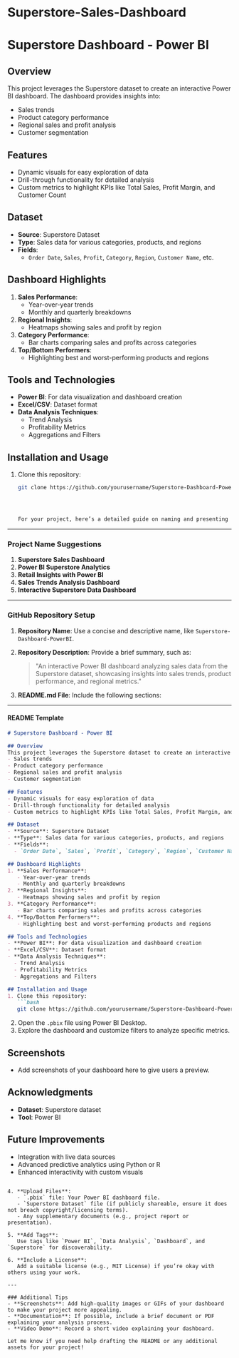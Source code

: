 # Superstore-Sales-Dashboard

# Superstore Dashboard - Power BI

## Overview
This project leverages the Superstore dataset to create an interactive Power BI dashboard. The dashboard provides insights into:
- Sales trends
- Product category performance
- Regional sales and profit analysis
- Customer segmentation

## Features
- Dynamic visuals for easy exploration of data
- Drill-through functionality for detailed analysis
- Custom metrics to highlight KPIs like Total Sales, Profit Margin, and Customer Count

## Dataset
- **Source**: Superstore Dataset
- **Type**: Sales data for various categories, products, and regions
- **Fields**: 
  - `Order Date`, `Sales`, `Profit`, `Category`, `Region`, `Customer Name`, etc.

## Dashboard Highlights
1. **Sales Performance**: 
   - Year-over-year trends
   - Monthly and quarterly breakdowns
2. **Regional Insights**:
   - Heatmaps showing sales and profit by region
3. **Category Performance**:
   - Bar charts comparing sales and profits across categories
4. **Top/Bottom Performers**:
   - Highlighting best and worst-performing products and regions

## Tools and Technologies
- **Power BI**: For data visualization and dashboard creation
- **Excel/CSV**: Dataset format
- **Data Analysis Techniques**:
  - Trend Analysis
  - Profitability Metrics
  - Aggregations and Filters

## Installation and Usage
1. Clone this repository:
   ```bash
   git clone https://github.com/yourusername/Superstore-Dashboard-PowerBI.git




   For your project, here’s a detailed guide on naming and presenting it on GitHub:

---

### **Project Name Suggestions**
1. **Superstore Sales Dashboard**
2. **Power BI Superstore Analytics**
3. **Retail Insights with Power BI**
4. **Sales Trends Analysis Dashboard**
5. **Interactive Superstore Data Dashboard**

---

### **GitHub Repository Setup**

1. **Repository Name**: 
   Use a concise and descriptive name, like `Superstore-Dashboard-PowerBI`.

2. **Repository Description**: 
   Provide a brief summary, such as:
   > "An interactive Power BI dashboard analyzing sales data from the Superstore dataset, showcasing insights into sales trends, product performance, and regional metrics."

3. **README.md File**: 
   Include the following sections:

---

#### **README Template**

```markdown
# Superstore Dashboard - Power BI

## Overview
This project leverages the Superstore dataset to create an interactive Power BI dashboard. The dashboard provides insights into:
- Sales trends
- Product category performance
- Regional sales and profit analysis
- Customer segmentation

## Features
- Dynamic visuals for easy exploration of data
- Drill-through functionality for detailed analysis
- Custom metrics to highlight KPIs like Total Sales, Profit Margin, and Customer Count

## Dataset
- **Source**: Superstore Dataset
- **Type**: Sales data for various categories, products, and regions
- **Fields**: 
  - `Order Date`, `Sales`, `Profit`, `Category`, `Region`, `Customer Name`, etc.

## Dashboard Highlights
1. **Sales Performance**: 
   - Year-over-year trends
   - Monthly and quarterly breakdowns
2. **Regional Insights**:
   - Heatmaps showing sales and profit by region
3. **Category Performance**:
   - Bar charts comparing sales and profits across categories
4. **Top/Bottom Performers**:
   - Highlighting best and worst-performing products and regions

## Tools and Technologies
- **Power BI**: For data visualization and dashboard creation
- **Excel/CSV**: Dataset format
- **Data Analysis Techniques**:
  - Trend Analysis
  - Profitability Metrics
  - Aggregations and Filters

## Installation and Usage
1. Clone this repository:
   ```bash
   git clone https://github.com/yourusername/Superstore-Dashboard-PowerBI.git
   ```
2. Open the `.pbix` file using Power BI Desktop.
3. Explore the dashboard and customize filters to analyze specific metrics.

## Screenshots
- Add screenshots of your dashboard here to give users a preview.

## Acknowledgments
- **Dataset**: Superstore dataset
- **Tool**: Power BI

## Future Improvements
- Integration with live data sources
- Advanced predictive analytics using Python or R
- Enhanced interactivity with custom visuals
```

4. **Upload Files**:
   - `.pbix` file: Your Power BI dashboard file.
   - `Superstore Dataset` file (if publicly shareable, ensure it does not breach copyright/licensing terms).
   - Any supplementary documents (e.g., project report or presentation).

5. **Add Tags**: 
   Use tags like `Power BI`, `Data Analysis`, `Dashboard`, and `Superstore` for discoverability.

6. **Include a License**: 
   Add a suitable license (e.g., MIT License) if you’re okay with others using your work.

---

### Additional Tips
- **Screenshots**: Add high-quality images or GIFs of your dashboard to make your project more appealing.
- **Documentation**: If possible, include a brief document or PDF explaining your analysis process.
- **Video Demo**: Record a short video explaining your dashboard.

Let me know if you need help drafting the README or any additional assets for your project!
